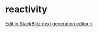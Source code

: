 # reactivity

[Edit in StackBlitz next generation editor ⚡️](https://stackblitz.com/~/github.com/zzzgit/reactivity)